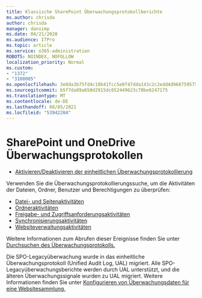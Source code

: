 ```yaml
---
title: Klassische SharePoint Überwachungsprotokollberichte
ms.author: chrisda
author: chrisda
manager: dansimp
ms.date: 04/21/2020
ms.audience: ITPro
ms.topic: article
ms.service: o365-administration
ROBOTS: NOINDEX, NOFOLLOW
localization_priority: Normal
ms.custom:
- "1372"
- "3100005"
ms.openlocfilehash: 3e0da3b75fd4c10b41fcc5e0f47dda143c2c2edd4d9687595759c1fa2b4804eb
ms.sourcegitcommit: b5f7da89a650d2915dc652449623c78be6247175
ms.translationtype: MT
ms.contentlocale: de-DE
ms.lasthandoff: 08/05/2021
ms.locfileid: "53942204"
---
```

# <a name="sharepoint-and-onedrive-audit-logs"></a>SharePoint und OneDrive Überwachungsprotokollen

* [Aktivieren/Deaktivieren der einheitlichen Überwachungsprotokollierung](https://docs.microsoft.com/microsoft-365/compliance/turn-audit-log-search-on-or-off) 

Verwenden Sie die Überwachungsprotokollierungssuche, um die Aktivitäten der Dateien, Ordner, Benutzer und Berechtigungen zu überprüfen:

* [Datei- und Seitenaktivitäten](https://docs.microsoft.com/microsoft-365/compliance/search-the-audit-log-in-security-and-compliance)
* [Ordneraktivitäten](https://docs.microsoft.com/microsoft-365/compliance/search-the-audit-log-in-security-and-compliance#folder-activities)
* [Freigabe- und Zugriffsanforderungsaktivitäten](https://docs.microsoft.com/microsoft-365/compliance/search-the-audit-log-in-security-and-compliance#sharing-and-access-request-activities)
* [Synchronisierungsaktivitäten](https://docs.microsoft.com/microsoft-365/compliance/search-the-audit-log-in-security-and-compliance#synchronization-activities)
* [Websiteverwaltungsaktivitäten](https://docs.microsoft.com/microsoft-365/compliance/search-the-audit-log-in-security-and-compliance#site-administration-activities)

Weitere Informationen zum Abrufen dieser Ereignisse finden Sie unter [Durchsuchen des Überwachungsprotokolls.](https://docs.microsoft.com/microsoft-365/compliance/search-the-audit-log-in-security-and-compliance#search-the-audit-log)

Die SPO-Legacyüberwachung wurde in das einheitliche Überwachungsprotokoll (Unified Audit Log, UAL) migriert. Alle SPO-Legacyüberwachungsberichte werden durch UAL unterstützt, und die älteren Überwachungssignale wurden zu UAL migriert. Weitere Informationen finden Sie unter [Konfigurieren von Überwachungsdaten für eine Websitesammlung.](https://support.office.com/article/Configure-audit-settings-for-a-site-collection-A9920C97-38C0-44F2-8BCB-4CF1E2AE22D2)
